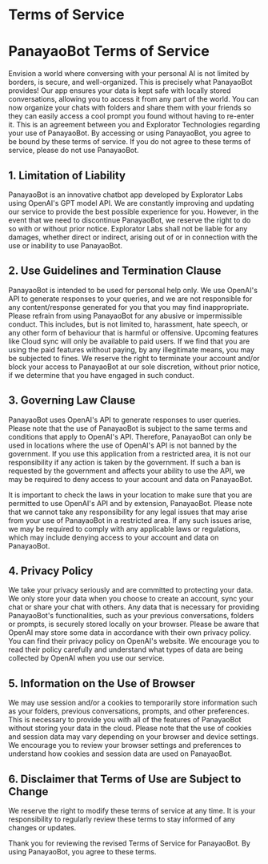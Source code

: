 # Terms of Service

# PanayaoBot Terms of Service

Envision a world where conversing with your personal AI is not limited by borders, is secure, and well-organized. This is precisely what PanayaoBot provides! Our app ensures your data is kept safe with locally stored conversations, allowing you to access it from any part of the world. You can now organize your chats with folders and share them with your friends so they can easily access a cool prompt you found without having to re-enter it. This is an agreement between you and Explorator Technologies regarding your use of PanayaoBot. By accessing or using PanayaoBot, you agree to be bound by these terms of service. If you do not agree to these terms of service, please do not use PanayaoBot.

## 1. Limitation of Liability

PanayaoBot is an innovative chatbot app developed by Explorator Labs using OpenAI's GPT model API. We are constantly improving and updating our service to provide the best possible experience for you. However, in the event that we need to discontinue PanayaoBot, we reserve the right to do so with or without prior notice. Explorator Labs shall not be liable for any damages, whether direct or indirect, arising out of or in connection with the use or inability to use PanayaoBot.

## 2. Use Guidelines and Termination Clause

PanayaoBot is intended to be used for personal help only. We use OpenAI's API to generate responses to your queries, and we are not responsible for any content/response generated for you that you may find inappropriate. Please refrain from using PanayaoBot for any abusive or impermissible conduct. This includes, but is not limited to, harassment, hate speech, or any other form of behaviour that is harmful or offensive. Upcoming features like Cloud sync will only be available to paid users. If we find that you are using the paid features without paying, by any illegitimate means, you may be subjected to fines. We reserve the right to terminate your account and/or block your access to PanayaoBot at our sole discretion, without prior notice, if we determine that you have engaged in such conduct.

## 3. Governing Law Clause

PanayaoBot uses OpenAI's API to generate responses to user queries. Please note that the use of PanayaoBot is subject to the same terms and conditions that apply to OpenAI's API. Therefore, PanayaoBot can only be used in locations where the use of OpenAI's API is not banned by the government. If you use this application from a restricted area, it is not our responsibility if any action is taken by the government. If such a ban is requested by the government and affects your ability to use the API, we may be required to deny access to your account and data on PanayaoBot.

It is important to check the laws in your location to make sure that you are permitted to use OpenAI's API and by extension, PanayaoBot. Please note that we cannot take any responsibility for any legal issues that may arise from your use of PanayaoBot in a restricted area. If any such issues arise, we may be required to comply with any applicable laws or regulations, which may include denying access to your account and data on PanayaoBot.

## 4. Privacy Policy

We take your privacy seriously and are committed to protecting your data. We only store your data when you choose to create an account, sync your chat or share your chat with others. Any data that is necessary for providing PanayaoBot's functionalities, such as your previous conversations, folders or prompts, is securely stored locally on your browser. Please be aware that OpenAI may store some data in accordance with their own privacy policy. You can find their privacy policy on OpenAI's website. We encourage you to read their policy carefully and understand what types of data are being collected by OpenAI when you use our service.

## 5. Information on the Use of Browser

We may use session and/or a cookies to temporarily store information such as your folders, previous conversations, prompts, and other preferences. This is necessary to provide you with all of the features of PanayaoBot without storing your data in the cloud. Please note that the use of cookies and session data may vary depending on your browser and device settings. We encourage you to review your browser settings and preferences to understand how cookies and session data are used on PanayaoBot.

## 6. Disclaimer that Terms of Use are Subject to Change

We reserve the right to modify these terms of service at any time. It is your responsibility to regularly review these terms to stay informed of any changes or updates.

Thank you for reviewing the revised Terms of Service for PanayaoBot. By using PanayaoBot, you agree to these terms.